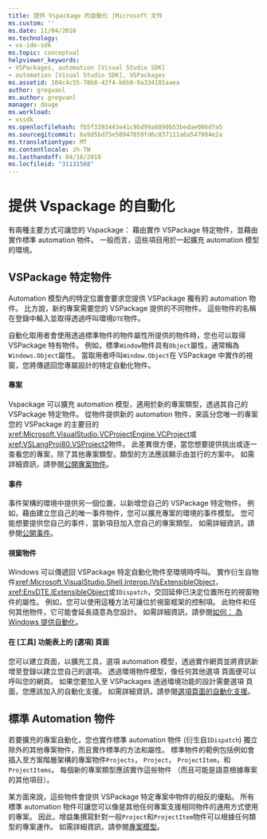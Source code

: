 ```yaml
---
title: 提供 Vspackage 的自動化 |Microsoft 文件
ms.custom: ''
ms.date: 11/04/2016
ms.technology:
- vs-ide-sdk
ms.topic: conceptual
helpviewer_keywords:
- VSPackages, automation [Visual Studio SDK]
- automation [Visual Studio SDK], VSPackages
ms.assetid: 104c4c55-78b8-42f4-b6b0-9a334101aaea
author: gregvanl
ms.author: gregvanl
manager: douge
ms.workload:
- vssdk
ms.openlocfilehash: fb5f3393443e41c9bd99a8890b53bedae006d7a5
ms.sourcegitcommit: 6a9d5bd75e50947659fd6c837111a6a547884e2a
ms.translationtype: MT
ms.contentlocale: zh-TW
ms.lasthandoff: 04/16/2018
ms.locfileid: "31131568"
---
```

# <a name="providing-automation-for-vspackages"></a>提供 Vspackage 的自動化
有兩種主要方式可讓您的 Vspackage： 藉由實作 VSPackage 特定物件，並藉由實作標準 automation 物件。 一般而言，這些項目用於一起擴充 automation 模型的環境。  
  
## <a name="vspackage-specific-objects"></a>VSPackage 特定物件  
 Automation 模型內的特定位置會要求您提供 VSPackage 獨有的 automation 物件。 比方說，新的專案需要您的 VSPackage 提供的不同物件。 這些物件的名稱在登錄中輸入並取得透過呼叫環境`DTE`物件。  
  
 自動化取用者會使用透過標準物件的物件屬性所提供的物件時，您也可以取得 VSPackage 特有物件。 例如，標準`Window`物件具有`Object`屬性，通常稱為`Windows.Object`屬性。 當取用者呼叫`Window.Object`在 VSPackage 中實作的視窗，您將傳遞回您專屬設計的特定自動化物件。  
  
#### <a name="projects"></a>專案  
 Vspackage 可以擴充 automation 模型，適用於新的專案類型，透過其自己的 VSPackage 特定物件。 從物件提供新的 automation 物件，來區分您唯一的專案您的 VSPackage 的主要目的<xref:Microsoft.VisualStudio.VCProjectEngine.VCProject>或<xref:VSLangProj80.VSProject2>物件。 此差異很方便，當您想要提供挑出或逐一查看您的專案，除了其他專案類型，類型的方法應該顯示由並行的方案中。 如需詳細資訊，請參閱[公開專案物件](../../extensibility/internals/exposing-project-objects.md)。  
  
#### <a name="events"></a>事件  
 事件架構的環境中提供另一個位置，以新增您自己的 VSPackage 特定物件。 例如，藉由建立您自己的唯一事件物件，您可以擴充專案的環境的事件模型。 您可能想要提供您自己的事件，當新項目加入您自己的專案類型。 如需詳細資訊，請參閱[公開事件](../../extensibility/internals/exposing-events-in-the-visual-studio-sdk.md)。  
  
#### <a name="window-objects"></a>視窗物件  
 Windows 可以傳遞回 VSPackage 特定自動化物件至環境時呼叫。 實作衍生自物件<xref:Microsoft.VisualStudio.Shell.Interop.IVsExtensibleObject>，<xref:EnvDTE.IExtensibleObject>或`IDispatch`，交回延伸已決定位置所在的視窗物件的屬性。 例如，您可以使用這種方法可讓位於視窗框架的控制項。 此物件和任何其他物件，它可能會延長語意為您設計。 如需詳細資訊，請參閱[如何： 為 Windows 提供自動化](../../extensibility/internals/how-to-provide-automation-for-windows.md)。  
  
#### <a name="options-pages-on-the-tools-menu"></a>在 [工具] 功能表上的 [選項] 頁面  
 您可以建立頁面，以擴充工具，選項 automation 模型，透過實作網頁並將資訊新增至登錄以建立您自己的選項。 透過環境物件模型，像任何其他選項 頁面便可以呼叫您的網頁。 如果您要加入至 VSPackages 透過環境功能的設計需要選項 頁面，您應該加入的自動化支援。 如需詳細資訊，請參閱[選項頁面的自動化支援](../../extensibility/internals/automation-support-for-options-pages.md)。  
  
## <a name="standard-automation-objects"></a>標準 Automation 物件  
 若要擴充的專案自動化，您也實作標準 automation 物件 (衍生自`IDispatch`) 獨立除外的其他專案物件，而且實作標準的方法和屬性。 標準物件的範例包括例如會插入至方案階層架構的專案物件`Projects`， `Project`， `ProjectItem`，和`ProjectItems`。 每個新的專案類型應該實作這些物件 （而且可能是語意根據專案的其他項目）。  
  
 某方面來說，這些物件會提供 VSPackage 特定專案中物件的相反的優點。 所有標準 automation 物件可讓您可以像是其他任何專案支援相同物件的通用方式使用的專案。 因此，增益集撰寫針對一般`Project`和`ProjectItem`物件可以根據任何類型的專案運作。 如需詳細資訊，請參閱[專案模型](../../extensibility/internals/project-modeling.md)。